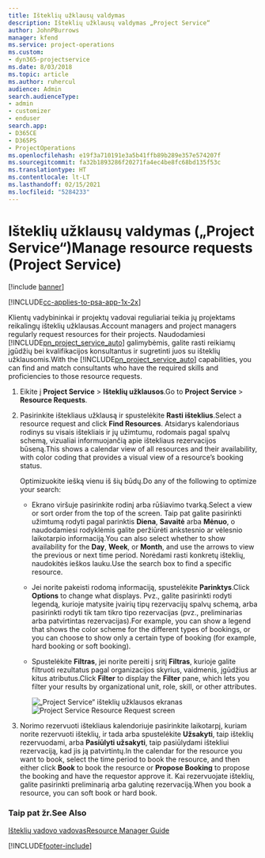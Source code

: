 ```yaml
---
title: Išteklių užklausų valdymas
description: Išteklių užklausų valdymas „Project Service“
author: JohnPBurrows
manager: kfend
ms.service: project-operations
ms.custom:
- dyn365-projectservice
ms.date: 8/03/2018
ms.topic: article
ms.author: ruhercul
audience: Admin
search.audienceType:
- admin
- customizer
- enduser
search.app:
- D365CE
- D365PS
- ProjectOperations
ms.openlocfilehash: e19f3a710191e3a5b41ffb89b289e357e574207f
ms.sourcegitcommit: fa32b1893286f20271fa4ec4be8fc68bd135f53c
ms.translationtype: HT
ms.contentlocale: lt-LT
ms.lasthandoff: 02/15/2021
ms.locfileid: "5284233"
---
```

# <a name="manage-resource-requests-project-service"></a><span data-ttu-id="590ab-103">Išteklių užklausų valdymas („Project Service“)</span><span class="sxs-lookup"><span data-stu-id="590ab-103">Manage resource requests (Project Service)</span></span>

[!include [banner](../includes/psa-now-project-operations.md)]

[!INCLUDE[cc-applies-to-psa-app-1x-2x](../includes/cc-applies-to-psa-app-1x-2x.md)]

<span data-ttu-id="590ab-104">Klientų vadybininkai ir projektų vadovai reguliariai teikia jų projektams reikalingų išteklių užklausas.</span><span class="sxs-lookup"><span data-stu-id="590ab-104">Account managers and project managers regularly request resources for their projects.</span></span> <span data-ttu-id="590ab-105">Naudodamiesi [!INCLUDE[pn_project_service_auto](../includes/pn-project-service-auto.md)] galimybėmis, galite rasti reikiamų įgūdžių bei kvalifikacijos konsultantus ir sugretinti juos su išteklių užklausomis.</span><span class="sxs-lookup"><span data-stu-id="590ab-105">With the [!INCLUDE[pn_project_service_auto](../includes/pn-project-service-auto.md)] capabilities, you can find and match consultants who have the required skills and proficiencies to those resource requests.</span></span>  
  
1. <span data-ttu-id="590ab-106">Eikite į **Project Service** > **Išteklių užklausos**.</span><span class="sxs-lookup"><span data-stu-id="590ab-106">Go to **Project Service** > **Resource Requests**.</span></span>  
  
2. <span data-ttu-id="590ab-107">Pasirinkite ištekliaus užklausą ir spustelėkite **Rasti išteklius**.</span><span class="sxs-lookup"><span data-stu-id="590ab-107">Select a resource request and click **Find Resources**.</span></span> <span data-ttu-id="590ab-108">Atsidarys kalendoriaus rodinys su visais ištekliais ir jų užimtumu, rodomais pagal spalvų schemą, vizualiai informuojančią apie ištekliaus rezervacijos būseną.</span><span class="sxs-lookup"><span data-stu-id="590ab-108">This shows a calendar view of all resources and their availability, with color coding that provides a visual view of a resource’s booking status.</span></span>  
  
    <span data-ttu-id="590ab-109">Optimizuokite iešką vienu iš šių būdų.</span><span class="sxs-lookup"><span data-stu-id="590ab-109">Do any of the following to optimize your search:</span></span>  
  
   -   <span data-ttu-id="590ab-110">Ekrano viršuje pasirinkite rodinį arba rūšiavimo tvarką.</span><span class="sxs-lookup"><span data-stu-id="590ab-110">Select a view or sort order from the top of the screen.</span></span> <span data-ttu-id="590ab-111">Taip pat galite pasirinkti užimtumą rodyti pagal parinktis **Diena**, **Savaitė** arba **Mėnuo**, o naudodamiesi rodyklėmis galite peržiūrėti ankstesnio ar vėlesnio laikotarpio informaciją.</span><span class="sxs-lookup"><span data-stu-id="590ab-111">You can also select whether to show availability for the **Day**, **Week**, or **Month**, and use the arrows to view the previous or next time period.</span></span> <span data-ttu-id="590ab-112">Norėdami rasti konkretų išteklių, naudokitės ieškos lauku.</span><span class="sxs-lookup"><span data-stu-id="590ab-112">Use the search box to find a specific resource.</span></span>  
  
   -   <span data-ttu-id="590ab-113">Jei norite pakeisti rodomą informaciją, spustelėkite **Parinktys**.</span><span class="sxs-lookup"><span data-stu-id="590ab-113">Click **Options** to change what displays.</span></span> <span data-ttu-id="590ab-114">Pvz., galite pasirinkti rodyti legendą, kurioje matysite įvairių tipų rezervacijų spalvų schemą, arba pasirinkti rodyti tik tam tikro tipo rezervacijas (pvz., preliminarias arba patvirtintas rezervacijas).</span><span class="sxs-lookup"><span data-stu-id="590ab-114">For example, you can show a legend that shows the color scheme for the different types of bookings, or you can choose to show only a certain type of booking (for example, hard booking or soft booking).</span></span>  
  
   -   <span data-ttu-id="590ab-115">Spustelėkite **Filtras**, jei norite pereiti į sritį **Filtras**, kurioje galite filtruoti rezultatus pagal organizacijos skyrius, vaidmenis, įgūdžius ar kitus atributus.</span><span class="sxs-lookup"><span data-stu-id="590ab-115">Click **Filter** to display the **Filter** pane, which lets you filter your results by organizational unit, role, skill, or other attributes.</span></span>  
  
       <span data-ttu-id="590ab-116">![„Project Service“ išteklių užklausos ekranas](../psa/media/project-service-resource-request-screen.png "„Project Service“ išteklių užklausos ekranas")</span><span class="sxs-lookup"><span data-stu-id="590ab-116">![Project Service Resource Request screen](../psa/media/project-service-resource-request-screen.png "Project Service Resource Request screen")</span></span>  
  
3. <span data-ttu-id="590ab-117">Norimo rezervuoti ištekliaus kalendoriuje pasirinkite laikotarpį, kuriam norite rezervuoti išteklių, ir tada arba spustelėkite **Užsakyti**, taip išteklių rezervuodami, arba **Pasiūlyti užsakyti**, taip pasiūlydami ištekliui rezervaciją, kad jis ją patvirtintų.</span><span class="sxs-lookup"><span data-stu-id="590ab-117">In the calendar for the resource you want to book, select the time period to book the resource, and then either click **Book** to book the resource or **Propose Booking** to propose the booking and have the requestor approve it.</span></span> <span data-ttu-id="590ab-118">Kai rezervuojate išteklių, galite pasirinkti preliminarią arba galutinę rezervaciją.</span><span class="sxs-lookup"><span data-stu-id="590ab-118">When you book a resource, you can soft book or hard book.</span></span>  
  
### <a name="see-also"></a><span data-ttu-id="590ab-119">Taip pat žr.</span><span class="sxs-lookup"><span data-stu-id="590ab-119">See Also</span></span>  
 [<span data-ttu-id="590ab-120">Išteklių vadovo vadovas</span><span class="sxs-lookup"><span data-stu-id="590ab-120">Resource Manager Guide</span></span>](../psa/resource-manager-guide.md)


[!INCLUDE[footer-include](../includes/footer-banner.md)]